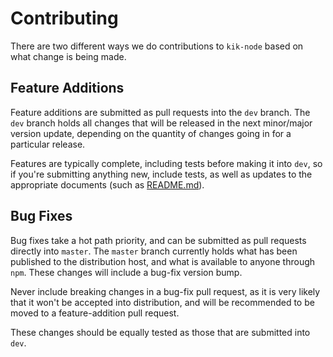 # Contributing

There are two different ways we do contributions to `kik-node` based on what change is being made.

## Feature Additions

Feature additions are submitted as pull requests into the `dev` branch. 
The `dev` branch holds all changes that will be released in the next minor/major version update, depending on the quantity of changes going in for a particular release.

Features are typically complete, including tests before making it into `dev`, so if you're submitting anything new, include tests, as well as updates to the appropriate documents (such as [README.md](/README.md)).

## Bug Fixes

Bug fixes take a hot path priority, and can be submitted as pull requests directly into `master`.
The `master` branch currently holds what has been published to the distribution host, and what is available to anyone through `npm`.
These changes will include a bug-fix version bump.

Never include breaking changes in a bug-fix pull request, as it is very likely that it won't be accepted into distribution, and will be recommended to be moved to a feature-addition pull request. 

These changes should be equally tested as those that are submitted into `dev`.

